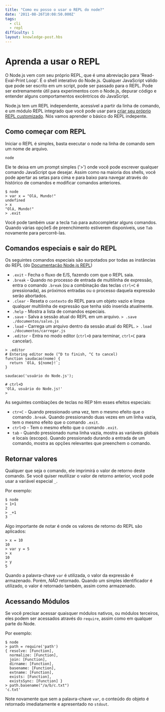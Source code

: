 ```yaml
---
title: "Como eu posso o usar o REPL do node?"
date: '2011-08-26T10:08:50.000Z'
tags:
  - cli
  - repl
difficulty: 1
layout: knowledge-post.hbs
---
```


# Aprenda a usar o REPL

O Node.js vem com seu próprio REPL, que é uma abreviação para 'Read-Eval-Print Loop'. É o shell interativo do Node.js. Qualquer JavaScript válido que pode ser escrito em um script, pode ser passado para o REPL. Pode ser extremamente útil para experimentos com o Node.js, depurar código e entender alguns comportamentos excêntricos do JavaScript.

Node.js tem um REPL independente, acessível a partir da linha de comando, e um módulo REPL integrado que você pode usar para
[criar seu próprio REPL customizado](https://nodejs.org/api/repl.html#repl_repl). Nós vamos aprender o básico do REPL indepente.

## Como começar com REPL

Iniciar o REPL é simples, basta executar o node na linha de comando sem um nome de arquivo.

```shell
node
```

Ele te deixa em um prompt simples ('>') onde você pode escrever qualquer comando JavaScript que desejar. Assim como na maioria dos shells, você pode apertar as setas para cima e para baixo para navegar através do histórico de comandos e modificar comandos anteriores.

```shell
$ node
> var x = "Olá, Mundo!"
undefined
> x
"Olá, Mundo!"
> .exit
```

Você pode também usar a tecla `Tab` para autocompletar alguns comandos. Quando várias opçõeS de preenchimento estiverem disponíveis, use `Tab` novamente para percorrê-las.

## Comandos especiais e sair do REPL

Os seguintes comandos especiais são surpotados por todas as instâncias do REPL (do [Documentação Node.js REPL](https://nodejs.org/api/repl.html#repl_commands_and_special_keys))

* `.exit` - Fecha o fluxo de E/S, fazendo com que o REPL saia.
* `.break` - Quando no processo de entrada de multilinha de expressão, entra o comando `.break` (ou a combinação das teclas `ctrl+C` é pressionada), as próximos entradas ou o processo daquela expressão serão abortados.
* `.clear` - Reseta o `contexto` do REPL para um objeto vazio e limpa qualquer multilinha de expressão que tenha sido inserida atualmente.
* `.help` - Mostra a lista de comandos especiais.
* `.save` - Salva a sessão atual do REPL em um arquivo.
  `> .save ./documentos/salvo.js`
* `.load` - Carrega um arquivo dentro da sessão atual do REPL.
  `> .load ./documentos/carregar.js`
* `.editor` - Entra no modo editor (`ctrl+D` para terminar, `ctrl+C` para cancelar).

```shell
> .editor
# Entering editor mode (^D to finish, ^C to cancel)
function saudacao(nome) {
  return `Olá, ${nome}!`;
}

saudacao('usuário do Node.js');

# ctrl+D
'Olá, usuário do Node.js!'
>
```

As seguintes combiações de teclas no REP têm esses efeitos especiais:

* `ctr+C` - Quando pressionado uma vez, tem o mesmo efeito que o comando `.break`.
  Quando pressionando duas vezes em um linha vazia, tem o mesmo efeito que o comando `.exit`.
* `ctrl+D` - Tem o mesmo efeito que o comando `.exit`.
* `tab` - Quando pressionado numa linha vazia, mostra as variáveis globais e locais (escopo).
  Quando pressionado durando a entrada de um comando, mostra as opções relevantes que preenchem o comando.

## Retornar valores

Qualquer que seja o comando, ele imprimirá o valor de retorno deste comando. Se você quiser reutilizar o valor de retorno anterior, você pode usar a variável especial `_`.

Por exemplo:

```shell
$ node
> 1+1
2
> _+1
3
```

Algo importante de notar é onde os valores de retorno do REPL são aplicados:

```shell
> x = 10
10
> var y = 5
> x
10
> y
5
```

Quando a palavra-chave `var` é utilizada, o valor da expressão é armazenado. Porém, *NÃO* retornado. Quando um simples identificador é utilizado, o valor é retornado também, assim como armazenado.

## Acessando Módulos

Se você precisar acessar quaisquer módulos nativos, ou módulos terceiros, eles podem ser acessados através do `require`, assim como em qualquer parte do Node.

Por exemplo:

```shell
$ node
> path = require('path')
{ resolve: [Function],
  normalize: [Function],
  join: [Function],
  dirname: [Function],
  basename: [Function],
  extname: [Function],
  exists: [Function],
  existsSync: [Function] }
> path.basename("/a/b/c.txt")
'c.txt'
```

Note novamente que sem a palavra-chave `var`, o conteúdo do objeto é retornado imediatamente e apresentado no `stdout`.
